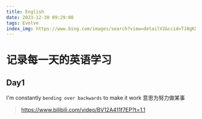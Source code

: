 ```yaml
---
title: English
date: 2023-12-30 09:29:08
tags: Evolve
index_img: https://www.bing.com/images/search?view=detailV2&ccid=TJ8gKXLt&id=D3B807B6CC43830458CB6335D96FA8E3D6C2F6FE&thid=OIP.TJ8gKXLt81uLcn9Y3Lyn0QHaEj&mediaurl=https%3a%2f%2fperpetualstudent.net%2fwp-content%2fuploads%2f2019%2f07%2fEnglish.jpg&exph=400&expw=650&q=English&simid=607997937584252449&FORM=IRPRST&ck=75AED88049E3F1DFB97015FD9EB77D27&selectedIndex=62&itb=0
---
```


# 记录每一天的英语学习
## Day1
I'm constantly `bending over backwards` to make it work
意思为努力做某事

> https://www.bilibili.com/video/BV12A411f7EP?t=1.1
